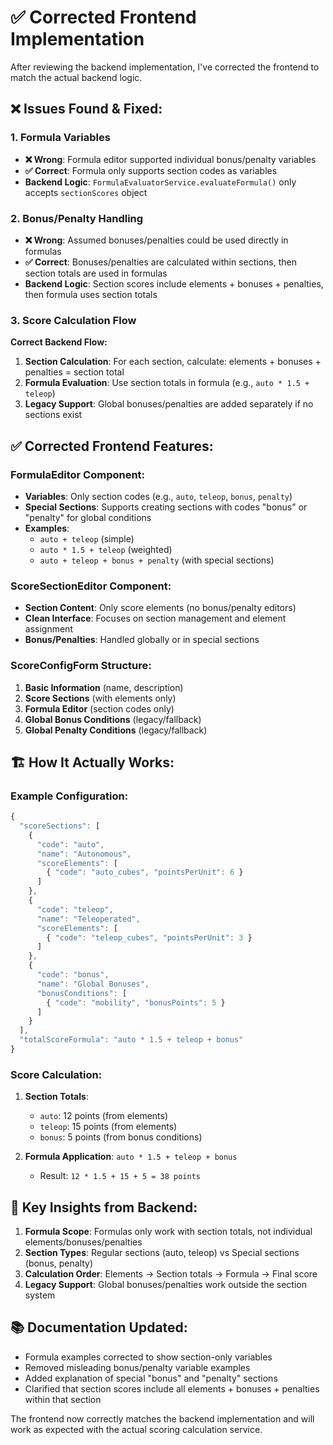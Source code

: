 # ✅ Corrected Frontend Implementation

After reviewing the backend implementation, I've corrected the frontend to match the actual backend logic.

## ❌ **Issues Found & Fixed:**

### 1. **Formula Variables** 
- **❌ Wrong**: Formula editor supported individual bonus/penalty variables
- **✅ Correct**: Formula only supports section codes as variables
- **Backend Logic**: `FormulaEvaluatorService.evaluateFormula()` only accepts `sectionScores` object

### 2. **Bonus/Penalty Handling**
- **❌ Wrong**: Assumed bonuses/penalties could be used directly in formulas  
- **✅ Correct**: Bonuses/penalties are calculated within sections, then section totals are used in formulas
- **Backend Logic**: Section scores include elements + bonuses + penalties, then formula uses section totals

### 3. **Score Calculation Flow**
**Correct Backend Flow:**
1. **Section Calculation**: For each section, calculate: elements + bonuses + penalties = section total
2. **Formula Evaluation**: Use section totals in formula (e.g., `auto * 1.5 + teleop`)
3. **Legacy Support**: Global bonuses/penalties are added separately if no sections exist

## ✅ **Corrected Frontend Features:**

### **FormulaEditor Component:**
- **Variables**: Only section codes (e.g., `auto`, `teleop`, `bonus`, `penalty`)
- **Special Sections**: Supports creating sections with codes "bonus" or "penalty" for global conditions
- **Examples**: 
  - `auto + teleop` (simple)
  - `auto * 1.5 + teleop` (weighted)
  - `auto + teleop + bonus + penalty` (with special sections)

### **ScoreSectionEditor Component:**
- **Section Content**: Only score elements (no bonus/penalty editors)
- **Clean Interface**: Focuses on section management and element assignment
- **Bonus/Penalties**: Handled globally or in special sections

### **ScoreConfigForm Structure:**
1. **Basic Information** (name, description)
2. **Score Sections** (with elements only)
3. **Formula Editor** (section codes only)
4. **Global Bonus Conditions** (legacy/fallback)
5. **Global Penalty Conditions** (legacy/fallback)

## 🏗️ **How It Actually Works:**

### **Example Configuration:**
```javascript
{
  "scoreSections": [
    {
      "code": "auto",
      "name": "Autonomous",
      "scoreElements": [
        { "code": "auto_cubes", "pointsPerUnit": 6 }
      ]
    },
    {
      "code": "teleop", 
      "name": "Teleoperated",
      "scoreElements": [
        { "code": "teleop_cubes", "pointsPerUnit": 3 }
      ]
    },
    {
      "code": "bonus",
      "name": "Global Bonuses",
      "bonusConditions": [
        { "code": "mobility", "bonusPoints": 5 }
      ]
    }
  ],
  "totalScoreFormula": "auto * 1.5 + teleop + bonus"
}
```

### **Score Calculation:**
1. **Section Totals**:
   - `auto`: 12 points (from elements)
   - `teleop`: 15 points (from elements) 
   - `bonus`: 5 points (from bonus conditions)

2. **Formula Application**: `auto * 1.5 + teleop + bonus`
   - Result: `12 * 1.5 + 15 + 5 = 38 points`

## 🎯 **Key Insights from Backend:**

1. **Formula Scope**: Formulas only work with section totals, not individual elements/bonuses/penalties
2. **Section Types**: Regular sections (auto, teleop) vs Special sections (bonus, penalty)
3. **Calculation Order**: Elements → Section totals → Formula → Final score
4. **Legacy Support**: Global bonuses/penalties work outside the section system

## 📚 **Documentation Updated:**
- Formula examples corrected to show section-only variables
- Removed misleading bonus/penalty variable examples
- Added explanation of special "bonus" and "penalty" sections
- Clarified that section scores include all elements + bonuses + penalties within that section

The frontend now correctly matches the backend implementation and will work as expected with the actual scoring calculation service.
